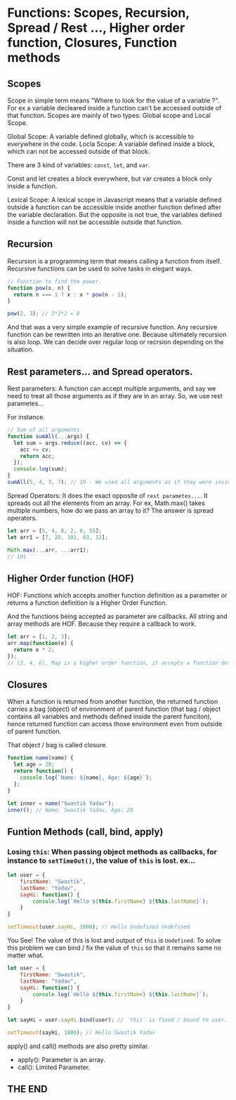 # Functions: Scopes, Recursion, Spread / Rest ..., Higher order function, Closures, Function methods

## Scopes

Scope in simple term means "Where to look for the value of a variable ?". For ex a variable decleared inside a function can't be accessed outside of that function. Scopes are mainly of two types: Global scope and Local Scope.

Global Scope: A variable defined globally, which is accessible to everywhere in the code.
Locla Scope: A variable defined inside a block, which can not be accessed outside of that block.

There are 3 kind of variables: `const`, `let`, and `var`.

Const and let creates a block everywhere, but var creates a block only inside a function.

Lexical Scope: A lexical scope in Javascript means that a variable defined outside a function can be accessible inside another function defined after the variable declaration. But the opposite is not true, the variables defined inside a function will not be accessible outside that function.

## Recursion

Recursion is a programming term that means calling a function from itself. Recursive functions can be used to solve tasks in elegant ways.

```js
// Function to find the power.
function pow(x, n) {
  return n === 1 ? x : x * pow(n - 1);
}

pow(2, 3); // 2*2*2 = 8
```

And that was a very simple example of recursive function. Any recursive function can be rewritten into an iterative one. Because ultimately recursion is also loop. We can decide over regular loop or recrsion depending on the situation.

## Rest parameters... and Spread operators.

Rest parameters: A function can accept multiple arguments, and say we need to treat all those arguments as if they are in an array. So, we use rest parametes...

For instance.

```js
// Sum of all arguments.
function sumAll(...args) {
  let sum = args.reduce((acc, cv) => {
    acc += cv;
    return acc;
  });
  console.log(sum);
}
sumAll(5, 4, 3, 7); // 19 - We used all arguments as if they were inside an array.
```

Spread Operators: It does the exact opposite of `rest parametes...`. It spreads out all the elements from an array. For ex, Math.max() takes multiple numbers, how do we pass an array to it? The answer is spread operators.

```js
let arr = [5, 4, 8, 2, 6, 55];
let arr1 = [7, 20, 101, 63, 12];

Math.max(...arr, ...arr1);
// 101
```

## Higher Order function (HOF)

HOF: Functions which accepts another function definition as a parameter or returns a function definition is a Higher Order Function.

And the functions being accepted as parameter are callbacks. All string and array methods are HOF. Because they require a callback to work.

```js
let arr = [1, 2, 3];
arr.map(function(e) {
  return e * 2;
});
// [2, 4, 6], Map is a higher order function, it accepts a function definition as parameter.
```

## Closures

When a function is returned from another function, the returned function carries a bag (object) of environment of parent function (that bag / object contains all variables and methods defined inside the parent funciton), hence returned function can access those environment even from outside of parent function.

That object / bag is called closure.

```js
function name(name) {
  let age = 20;
  return function() {
    console.log(`Name: ${name}, Age: ${age}`);
  };
}

let inner = name("Swastik Yadav");
inner(); // Name: Swastik Yadav, Age: 20
```

## Funtion Methods (call, bind, apply)

### Losing `this`: When passing object methods as callbacks, for instance to `setTimeOut()`, the value of `this` is lost. ex...

```js
let user = {
    firstName: "Swastik",
    lastName: "Yadav",
    sayHi: function() {
        console.log(`Hello ${this.firstName} ${this.lastName}`);
    }
}

setTimeout(user.sayHi, 1000); // Hello Undefined Undefined
```

You See! The value of this is lost and output of `this` is `Undefined`. To solve this problem we can bind / fix the value of `this` so that it remains same no matter what.

```js
let user = {
    firstName: "Swastik",
    lastName: "Yadav",
    sayHi: function() {
        console.log(`Hello ${this.firstName} ${this.lastName}`);
    }
}

let sayHi = user.sayHi.bind(user); // `this` is fixed / bound to user.

setTimeout(sayHi, 1000); // Hello Swastik Yadav
```

apply() and call() methods are also pretty similar. 

- apply(): Parameter is an array.
- call(): Limited Parameter.

## THE END